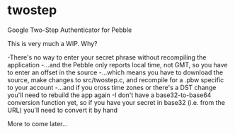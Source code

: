 twostep
=======

Google Two-Step Authenticator for Pebble


This is very much a WIP.  Why?

-There's no way to enter your secret phrase without recompiling the application
-...and the Pebble only reports local time, not GMT, so you have to enter an offset in the source
-...which means you have to download the source, make changes to src/twostep.c, and recompile for a .pbw specific to your account
-...and if you cross time zones or there's a DST change you'll need to rebuild the app again
-I don't have a base32-to-base64 conversion function yet, so if you have your secret in base32 (i.e. from the URL) you'll need to convert it by hand

More to come later...
